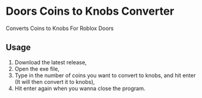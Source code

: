 # Doors Coins to Knobs Converter
Converts Coins to Knobs For Roblox Doors
## Usage
1. Download the latest release,
2. Open the exe file,
3. Type in the number of coins you want to convert to knobs, and hit enter (It will then convert it to knobs),
4. Hit enter again when you wanna close the program.
